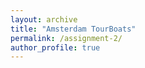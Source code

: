 ```yaml
---
layout: archive
title: "Amsterdam TourBoats"
permalink: /assignment-2/
author_profile: true
---
```

